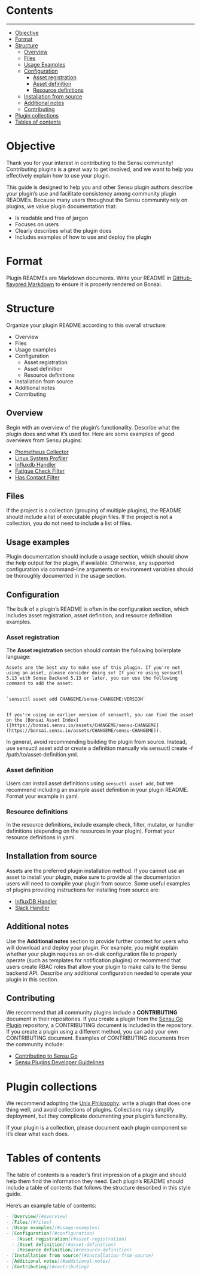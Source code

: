 # Contents
---
- [Objective](#objective)
- [Format](#format)
- [Structure](#structure)
    - [Overview](#overview)
    - [Files](#files)
    - [Usage Examples](#usage-examples)
    - [Configuration](#configuration)
        - [Asset registration](#asset-registration)
        - [Asset definition](#asset-definition)
        - [Resource definitions](#resource-definitions)
    - [Installation from source](#installation-from-source)
    - [Additional notes](#additional-nodes)
    - [Contributing](#contributing)
- [Plugin collections](#plugin-collections)
- [Tables of contents](#tables-of-contents)

# Objective

Thank you for your interest in contributing to the Sensu community! Contributing plugins is a great way to get involved, and we want to help you effectively explain  how to use your plugin.  

This guide is designed to help you and other Sensu plugin authors describe your plugin’s use and facilitate consistency among community plugin READMEs. Because many users throughout the Sensu community rely on plugins, we value plugin documentation that:

* Is readable and free of jargon
* Focuses on users
* Clearly describes what the plugin does
* Includes examples of how to use and deploy the plugin

# Format

Plugin READMEs are Markdown documents. Write your README in [GitHub-flavored Markdown](https://guides.github.com/features/mastering-markdown/) to ensure it is properly rendered on Bonsai. 

# Structure

Organize your plugin README according to this overall structure:

* Overview
* Files
* Usage examples
* Configuration
  * Asset registration
  * Asset definition
  * Resource definitions
* Installation from source
* Additional notes
* Contributing



## Overview

Begin with an overview of the plugin’s functionality. Describe what the plugin does and what it’s used for. Here are some examples of good overviews from Sensu plugins:



*   [Prometheus Collector](https://github.com/sensu/sensu-prometheus-collector#overview)
*   [Linux System Profiler](https://github.com/sensu/system-profile-linux#overview)
*   [Influxdb Handler](https://github.com/sensu/sensu-influxdb-handler#sensu-influxdb-handler)
*   [Fatigue Check Filter](https://github.com/nixwiz/sensu-go-fatigue-check-filter#sensu-go-fatigue-check-filter)
*   [Has Contact Filter](https://github.com/sensu/sensu-go-has-contact-filter#sensu-go-has-contact-filter)


## Files

If the project is a collection (grouping of multiple plugins), the README should include a list of executable plugin files. If the project is not a collection, you do not need to include a list of files.


## Usage examples

Plugin documentation should include a usage section, which should show the help output for the plugin, if available. Otherwise, any supported configuration via command-line arguments or environment variables should be thoroughly documented in the usage section.


## Configuration

The bulk of a plugin’s README is often in the configuration section, which includes asset registration, asset definition, and resource definition examples.


### Asset registration

The **Asset registration** section should contain the following boilerplate language:


    Assets are the best way to make use of this plugin. If you're not using an asset, please consider doing so! If you're using sensuctl 5.13 with Sensu Backend 5.13 or later, you can use the following command to add the asset: 


    `sensuctl asset add CHANGEME/sensu-CHANGEME:VERSION`


    If you're using an earlier version of sensuctl, you can find the asset on the [Bonsai Asset Index]([https://bonsai.sensu.io/assets/CHANGEME/sensu-CHANGEME](https://bonsai.sensu.io/assets/CHANGEME/sensu-CHANGEME)).

In general, avoid recommending building the plugin from source. Instead, use sensuctl asset add or create a definition manually via sensuctl create -f /path/to/asset-definition.yml.


### Asset definition

Users can install asset definitions using `sensuctl asset add`, but we recommend including an example asset definition in your plugin README. Format your example in yaml.


### Resource definitions

In the resource definitions, include example check, filter, mutator, or handler definitions (depending on the resources in your plugin). Format your resource definitions in yaml.


## Installation from source

Assets are the preferred plugin installation method. If you cannot use an asset to install your plugin, make sure to provide all the documentation users will need to compile your plugin from source. Some useful examples of plugins providing instructions for installing from source are:

*   [InfluxDB Handler](https://github.com/sensu/sensu-influxdb-handler#dependencies)
*   [Slack Handler](https://github.com/sensu/sensu-slack-handler#installing-from-source-and-contributing)

## Additional notes

Use the **Additional notes** section to provide further context for users who will download and deploy your plugin. For example, you might explain whether your plugin requires an on-disk configuration file to properly operate (such as templates for notification plugins) or recommend that users create RBAC roles that allow your plugin to make calls to the Sensu backend API. Describe any additional configuration needed to operate your plugin in this section.

## Contributing

We recommend that all community plugins include a **CONTRIBUTING** document in their repositories. If you create a plugin from the [Sensu Go Plugin](https://github.com/sensu/sensu-go-plugin) repository, a CONTRIBUTING document is included in the repository. If you create a plugin using a different method, you can add your own CONTRIBUTING document. Examples of CONTRIBUTING documents from the community include:

*   [Contributing to Sensu Go](https://github.com/sensu/sensu-go/blob/master/CONTRIBUTING.md)
*   [Sensu Plugins Developer Guidelines](http://sensu-plugins.io/docs/developer_guidelines.html)


# Plugin collections

We recommend adopting the [Unix Philosophy](https://homepage.cs.uri.edu/~thenry/resources/unix_art/ch01s06.html): write a plugin that does one thing well, and avoid collections of plugins. Collections may simplify deployment, but they complicate documenting your plugin’s functionality. 

If your plugin is a collection, please document each plugin component so it’s clear what each does. 

# Tables of contents

The table of contents is a reader’s first impression of a plugin and should help them find the information they need. Each plugin’s README should include a table of contents that follows the structure described in this style guide.

Here’s an example table of contents:

```markdown
- [Overview](#overview)
- [Files](#files)
- [Usage examples](#usage-examples)
- [Configuration](#configuration)
  - [Asset registration](#asset-registration)
  - [Asset definition](#asset-definition)
  - [Resource definition](#resource-definition)
- [Installation from source](#installation-from-source)
- [Additional notes](#additional-notes)
- [Contributing](#contributing)
```
